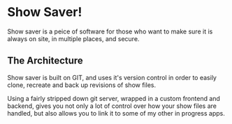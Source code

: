 # Show Saver!

Show saver is a peice of software for those who want to make sure it is always on site, in multiple places, and secure.

## The Architecture

Show saver is built on GIT, and uses it's version control in order to easily clone, recreate and back up revisions of show files.

Using a fairly stripped down git server, wrapped in a custom frontend and backend, gives you not only a lot of control over how your show files are handled, but also allows you to link it to some of my other in progress apps.

